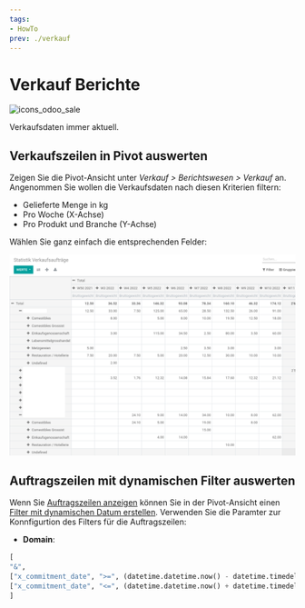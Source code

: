 ```yaml
---
tags:
- HowTo
prev: ./verkauf
---
```

# Verkauf Berichte
![icons_odoo_sale](assets/icons_odoo_sale.png)

Verkaufsdaten immer aktuell.

## Verkaufszeilen in Pivot auswerten

Zeigen Sie die Pivot-Ansicht unter *Verkauf > Berichtswesen > Verkauf* an. Angenommen Sie wollen die Verkaufsdaten nach diesen Kriterien filtern:

* Gelieferte Menge in kg  
* Pro Woche (X-Achse)  
* Pro Produkt und Branche (Y-Achse)

Wählen Sie ganz einfach die entsprechenden Felder:

![](assets/Verkauf%20Berichte%20Verkaufszeilen.png)

## Auftragszeilen mit dynamischen Filter auswerten

Wenn Sie [Auftragszeilen anzeigen](Verkauf.md#Auftragszeilen%20anzeigen) können Sie in der Pivot-Ansicht einen [Filter mit dynamischen Datum erstellen](Entwicklung.md#Filter%20mit%20dynamischen%20Datum%20erstellen). Verwenden Sie die Paramter zur Konnfigurtion des Filters für die Auftragszeilen:

* **Domain**: 

```python
[
"&",
["x_commitment_date", ">=", (datetime.datetime.now() - datetime.timedelta(weeks=2)).strftime('%Y-%m-%d')],
["x_commitment_date", "<=", (datetime.datetime.now() + datetime.timedelta(weeks=2)).strftime('%Y-%m-%d')]
]
```